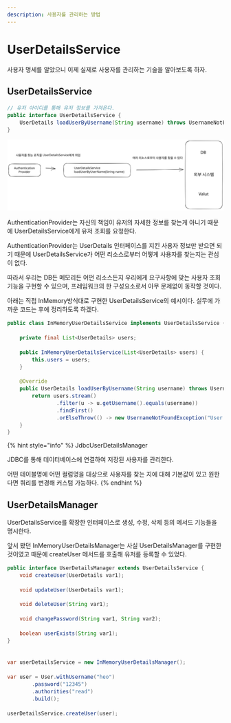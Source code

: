 ```yaml
---
description: 사용자를 관리하는 방법
---
```


# UserDetailsService

사용자 명세를 알았으니 이제 실제로 사용자를 관리하는 기술을 알아보도록 하자.



## UserDetailsService

```java
// 유저 아이디를 통해 유저 정보를 가져온다.
public interface UserDetailsService {
    UserDetails loadUserByUsername(String username) throws UsernameNotFoundException;
}
```

<img src="../../../../.gitbook/assets/file.excalidraw (2).svg" alt="UserDetails" class="gitbook-drawing">

AuthenticationProvider는 자신의 책임이 유저의 자세한 정보를 찾는게 아니기 때문에 UserDetailsService에게 유저 조회를 요청한다. &#x20;

AuthenticationProvider는 UserDetails 인터페이스를 지킨 사용자 정보만 받으면 되기 때문에 UserDetailsService가 어떤 리소스로부터 어떻게 사용자를 찾는지는 관심이 없다.&#x20;

따라서 우리는 DB든 메모리든 어떤 리소스든지 우리에게 요구사항에 맞는 사용자 조회 기능을 구현할 수 있으며, 프레임워크의 한 구성요소로서 아무 문제없이 동작할 것이다.

아래는 직접 InMemory방식대로 구현한 UserDetailsService의 예시이다. 실무에 가까운 코드는 후에 정리하도록 하겠다.

```java
public class InMemoryUserDetailsService implements UserDetailsService {

    private final List<UserDetails> users;

    public InMemoryUserDetailsService(List<UserDetails> users) {
        this.users = users;
    }

    @Override
    public UserDetails loadUserByUsername(String username) throws UsernameNotFoundException {
        return users.stream()
                .filter(u -> u.getUsername().equals(username))
                .findFirst()
                .orElseThrow(() -> new UsernameNotFoundException("User not found"));
    }
}


```

{% hint style="info" %}
JdbcUserDetailsManager

JDBC를 통해 데이터베이스에 연결하여 저장된 사용자를 관리한다.&#x20;

어떤 테이블명에 어떤 컬럼명을 대상으로 사용자를 찾는 지에 대해 기본값이 있고 원한다면 쿼리를 변경해 커스텀 가능하다.&#x20;
{% endhint %}



## UserDetailsManager&#x20;

UserDetailsService를 확장한 인터페이스로 생성, 수정, 삭제 등의 메서드 기능들을 명시한다.

앞서 봤던 InMemoryUserDetailsManager는 사실 UserDetailsManager를 구현한 것이였고 때문에 createUser 메서드를 호출해 유저를 등록할 수 있었다.

```java
public interface UserDetailsManager extends UserDetailsService {
    void createUser(UserDetails var1);

    void updateUser(UserDetails var1);

    void deleteUser(String var1);

    void changePassword(String var1, String var2);

    boolean userExists(String var1);
}


var userDetailsService = new InMemoryUserDetailsManager();

var user = User.withUsername("heo")
        .password("12345")
        .authorities("read")
        .build();

userDetailsService.createUser(user);
```

